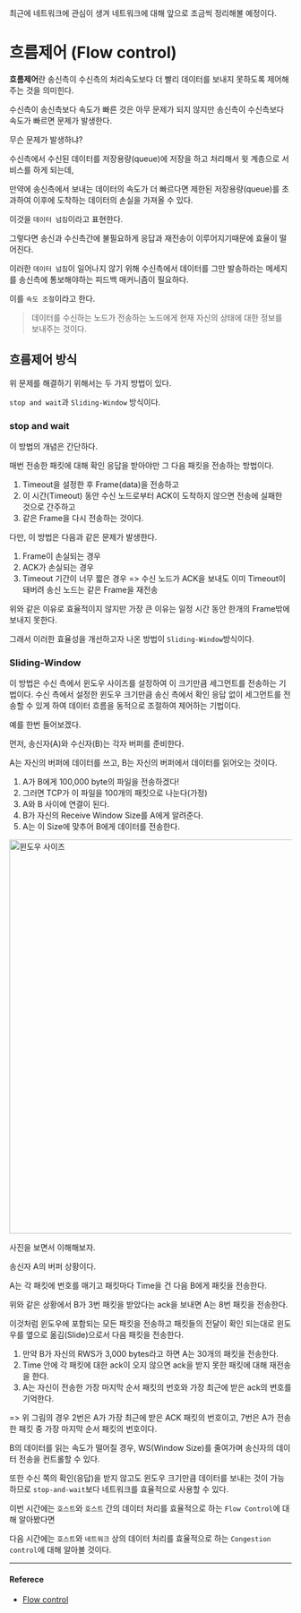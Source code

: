 최근에 네트워크에 관심이 생겨 네트워크에 대해 앞으로 조금씩 정리해볼 예정이다.

# 흐름제어 (Flow control)
**흐름제어**란 송신측이 수신측의 처리속도보다 더 빨리 데이터를 보내지 못하도록 제어해주는 것을 의미힌다.

수신측이 송신측보다 속도가 빠른 것은 아무 문제가 되지 않지만 송신측이 수신측보다 속도가 빠르면 문제가 발생한다.

무슨 문제가 발생하냐?

수신측에서 수신된 데이터를 저장용량(queue)에 저장을 하고 처리해서 윗 계층으로 서비스를 하게 되는데,

만약에 송신측에서 보내는 데이터의 속도가 더 빠르다면 제한된 저장용량(queue)를 초과하여 이후에 도착하는 데이터의 손실을 가져올 수 있다.

이것을 `데이터 넘침`이라고 표현한다. 

그렇다면 송신과 수신측간에 불필요하게 응답과 재전송이 이루어지기때문에 효율이 떨어진다.

이러한 `데이터 넘침`이 일어나지 않기 위해 수신측에서 데이터를 그만 발송하라는 메세지를 송신측에 통보해야하는 피드백 매커니즘이 필요하다.

이를 `속도 조절`이라고 한다.
> 데이터를 수신하는 노드가 전송하는 노드에게 현재 자신의 상태에 대한 정보를 보내주는 것이다.

## 흐름제어 방식
위 문제를 해결하기 위해서는 두 가지 방법이 있다.

`stop and wait`과 `Sliding-Window` 방식이다.

### stop and wait
이 방법의 개념은 간단하다.

매번 전송한 패킷에 대해 확인 응답을 받아야만 그 다음 패킷을 전송하는 방법이다.

1. Timeout을 설정한 후 Frame(data)을 전송하고
2. 이 시간(Timeout) 동안 수신 노드로부터 ACK이 도착하지 않으면 전송에 실패한 것으로 간주하고
3. 같은 Frame을 다시 전송하는 것이다.

다만, 이 방법은 다음과 같은 문제가 발생한다.

1. Frame이 손실되는 경우
2. ACK가 손실되는 경우
3. Timeout 기간이 너무 짧은 경우 => 수신 노드가 ACK을 보내도 이미 Timeout이 돼버려 송신 노드는 같은 Frame을 재전송

위와 같은 이유로 효율적이지 않지만 가장 큰 이유는 일정 시간 동안 한개의 Frame밖에 보내지 못한다.

그래서 이러한 효율성을 개선하고자 나온 방법이 `Sliding-Window`방식이다.

### Sliding-Window
이 방법은 수신 측에서 윈도우 사이즈를 설정하여 이 크기만큼 세그먼트를 전송하는 기법이다.
수신 측에서 설정한 윈도우 크기만큼 송신 측에서 확인 응답 없이 세그먼트를 전송할 수 있게 하여 데이터 흐름을 동적으로 조절하여 제어하는 기법이다.

예를 한번 들어보겠다.

먼저, 송신자(A)와 수신자(B)는 각자 버퍼를 준비한다.

A는 자신의 버퍼에 데이터를 쓰고, B는 자신의 버퍼에서 데이터를 읽어오는 것이다. 

1. A가 B에게 100,000 byte의 파일을 전송하겠다!
2. 그러면 TCP가 이 파일을 100개의 패킷으로 나눈다(가정)
3. A와 B 사이에 연결이 된다.
4. B가 자신의 Receive Window Size를 A에게 알려준다.
5. A는 이 Size에 맞추어 B에게 데이터를 전송한다.

<img width="704" alt="윈도우 사이즈" src="https://user-images.githubusercontent.com/43868540/93662932-ced40680-fa9e-11ea-9d11-b0e0dce8bf14.png">

사진을 보면서 이해해보자.

송신자 A의 버퍼 상황이다.

A는 각 패킷에 번호를 매기고 패킷마다 Time을 건 다음 B에게 패킷을 전송한다.

위와 같은 상황에서 B가 3번 패킷을 받았다는 ack을 보내면 A는 8번 패킷을 전송한다.

이것처럼 윈도우에 포함되는 모든 패킷을 전송하고 패킷들의 전달이 확인 되는대로 윈도우를 옆으로 옮김(Slide)으로서 다음 패킷을 전송한다. 

1. 만약 B가 자신의 RWS가 3,000 bytes라고 하면 A는 30개의 패킷을 전송한다.
2. Time 안에 각 패킷에 대한 ack이 오지 않으면 ack을 받지 못한 패킷에 대해 재전송을 한다.
3. A는 자신이 전송한 가장 마지막 순서 패킷의 번호와 가장 최근에 받은 ack의 번호를 기억한다.

=> 위 그림의 경우 2번은 A가 가장 최근에 받은 ACK 패킷의 번호이고,
7번은 A가 전송한 패킷 중 가장 마지막 순서 패킷의 번호이다.

B의 데이터를 읽는 속도가 떨어질 경우, WS(Window Size)를 줄여가며 송신자의 데이터 전송을 컨트롤할 수 있다.

또한 수신 쪽의 확인(응답)을 받지 않고도 윈도우 크기만큼 데이터를 보내는 것이 가능하므로 `stop-and-wait`보다 네트워크를 효율적으로 사용할 수 있다.

이번 시간에는 `호스트`와 `호스트` 간의 데이터 처리를 효율적으로 하는 `Flow Control`에 대해 알아봤다면

다음 시간에는 `호스트`와 `네트워크` 상의 데이터 처리를 효율적으로 하는 `Congestion control`에 대해 알아볼 것이다.

----
#### Referece
- [Flow control](https://velog.io/@directorhwan59/TCP-IP-흐름제어-flow-control)
